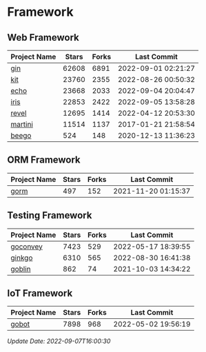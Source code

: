 # Framework

## Web Framework
| Project Name | Stars | Forks | Last Commit |
| ------------ | ----- | ----- | ----------- |
| [gin](https://github.com/gin-gonic/gin) | 62608 | 6891 | 2022-09-01 02:21:27 |
| [kit](https://github.com/go-kit/kit) | 23760 | 2355 | 2022-08-26 00:50:32 |
| [echo](https://github.com/labstack/echo) | 23668 | 2033 | 2022-09-04 20:04:47 |
| [iris](https://github.com/kataras/iris) | 22853 | 2422 | 2022-09-05 13:58:28 |
| [revel](https://github.com/revel/revel) | 12695 | 1414 | 2022-04-12 20:53:30 |
| [martini](https://github.com/go-martini/martini) | 11514 | 1137 | 2017-01-21 21:58:54 |
| [beego](https://github.com/astaxie/beego) | 524 | 148 | 2020-12-13 11:36:23 |

## ORM Framework
| Project Name | Stars | Forks | Last Commit |
| ------------ | ----- | ----- | ----------- |
| [gorm](https://github.com/jinzhu/gorm) | 497 | 152 | 2021-11-20 01:15:37 |

## Testing Framework
| Project Name | Stars | Forks | Last Commit |
| ------------ | ----- | ----- | ----------- |
| [goconvey](https://github.com/smartystreets/goconvey) | 7423 | 529 | 2022-05-17 18:39:55 |
| [ginkgo](https://github.com/onsi/ginkgo) | 6310 | 565 | 2022-08-30 16:41:38 |
| [goblin](https://github.com/franela/goblin) | 862 | 74 | 2021-10-03 14:34:22 |

## IoT Framework
| Project Name | Stars | Forks | Last Commit |
| ------------ | ----- | ----- | ----------- |
| [gobot](https://github.com/hybridgroup/gobot) | 7898 | 968 | 2022-05-02 19:56:19 |

*Update Date: 2022-09-07T16:00:30*